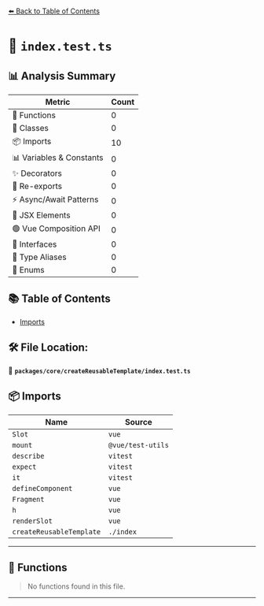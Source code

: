 [⬅️ Back to Table of Contents](../../../index.md)

# 📄 `index.test.ts`

## 📊 Analysis Summary

| Metric | Count |
|--------|-------|
| 🔧 Functions | 0 |
| 🧱 Classes | 0 |
| 📦 Imports | 10 |
| 📊 Variables & Constants | 0 |
| ✨ Decorators | 0 |
| 🔄 Re-exports | 0 |
| ⚡ Async/Await Patterns | 0 |
| 💠 JSX Elements | 0 |
| 🟢 Vue Composition API | 0 |
| 📐 Interfaces | 0 |
| 📑 Type Aliases | 0 |
| 🎯 Enums | 0 |

## 📚 Table of Contents

- [Imports](#imports)

## 🛠️ File Location:
📂 **`packages/core/createReusableTemplate/index.test.ts`**

## 📦 Imports

| Name | Source |
|------|--------|
| `Slot` | `vue` |
| `mount` | `@vue/test-utils` |
| `describe` | `vitest` |
| `expect` | `vitest` |
| `it` | `vitest` |
| `defineComponent` | `vue` |
| `Fragment` | `vue` |
| `h` | `vue` |
| `renderSlot` | `vue` |
| `createReusableTemplate` | `./index` |


---

## 🔧 Functions

> No functions found in this file.


---